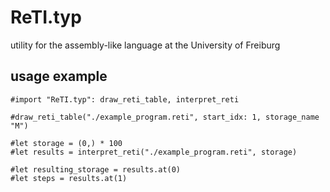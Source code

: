 # ReTI.typ

utility for the assembly-like language at the University of Freiburg

## usage example

```typ
#import "ReTI.typ": draw_reti_table, interpret_reti

#draw_reti_table("./example_program.reti", start_idx: 1, storage_name "M")

#let storage = (0,) * 100
#let results = interpret_reti("./example_program.reti", storage)

#let resulting_storage = results.at(0)
#let steps = results.at(1)
```
